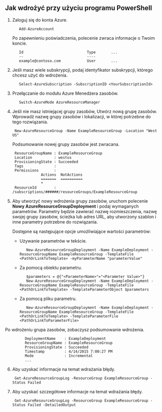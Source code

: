## <a name="how-to-deploy-with-powershell"></a>Jak wdrożyć przy użyciu programu PowerShell

1. Zaloguj się do konta Azure.

          Add-AzureAccount

   Po zapewnieniu poświadczenia, polecenie zwraca informacje o Twoim koncie.

          Id                             Type       ...
          --                             ----    
          example@contoso.com            User       ...   

2. Jeśli masz wiele subskrypcji, podaj identyfikator subskrypcji, którego chcesz użyć do wdrożenia. 

          Select-AzureSubscription -SubscriptionID <YourSubscriptionId>

3. Przełączanie do modułu Azure Menedżera zasobów.

          Switch-AzureMode AzureResourceManager

4. Jeśli nie masz istniejącej grupy zasobów, Utwórz nową grupę zasobów. Wprowadź nazwę grupy zasobów i lokalizacji, w której potrzebne do tego rozwiązania.

        New-AzureResourceGroup -Name ExampleResourceGroup -Location "West US"

   Podsumowanie nowej grupy zasobów jest zwracana.

        ResourceGroupName : ExampleResourceGroup
        Location          : westus
        ProvisioningState : Succeeded
        Tags              :
        Permissions       :
                    Actions  NotActions
                    =======  ==========
                    *
        ResourceId        : /subscriptions/######/resourceGroups/ExampleResourceGroup

5. Aby utworzyć nowy wdrożenia grupy zasobów, uruchom polecenie **Nowy AzureResourceGroupDeployment** i podaj wymaganych parametrów. Parametry będzie zawierać nazwę rozmieszczenia, nazwę swojej grupy zasobów, ścieżka lub adres URL, aby utworzony szablon i inne parametry potrzebne do rozwiązania. 
   
   Dostępne są następujące opcje umożliwiające wartości parametrów: 
   
   - Używanie parametrów w tekście.

            New-AzureResourceGroupDeployment -Name ExampleDeployment -ResourceGroupName ExampleResourceGroup -TemplateFile <PathOrLinkToTemplate> -myParameterName "parameterValue"

   - Za pomocą obiektu parametru.

            $parameters = @{"<ParameterName>"="<Parameter Value>"}
            New-AzureResourceGroupDeployment -Name ExampleDeployment -ResourceGroupName ExampleResourceGroup -TemplateFile <PathOrLinkToTemplate> -TemplateParameterObject $parameters

   - Za pomocą pliku parametru.

            New-AzureResourceGroupDeployment -Name ExampleDeployment -ResourceGroupName ExampleResourceGroup -TemplateFile <PathOrLinkToTemplate> -TemplateParameterFile <PathOrLinkToParameterFile>

  Po wdrożeniu grupa zasobów, zobaczysz podsumowanie wdrożenia.

             DeploymentName    : ExampleDeployment
             ResourceGroupName : ExampleResourceGroup
             ProvisioningState : Succeeded
             Timestamp         : 4/14/2015 7:00:27 PM
             Mode              : Incremental
             ...

6. Aby uzyskać informacje na temat wdrażania błędy.

        Get-AzureResourceGroupLog -ResourceGroup ExampleResourceGroup -Status Failed

7. Aby uzyskać szczegółowe informacje na temat wdrażania błędy.

        Get-AzureResourceGroupLog -ResourceGroup ExampleResourceGroup -Status Failed -DetailedOutput
